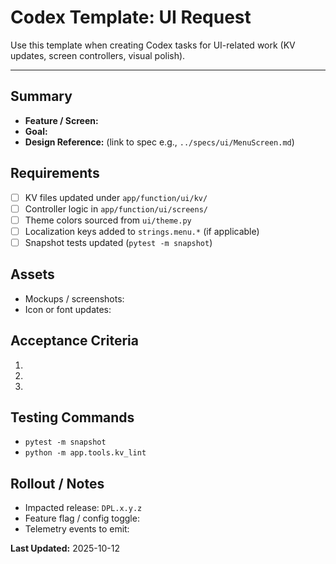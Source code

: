 # Codex Template: UI Request

Use this template when creating Codex tasks for UI-related work (KV updates, screen controllers, visual polish).

---

## Summary
- **Feature / Screen:**
- **Goal:**
- **Design Reference:** (link to spec e.g., `../specs/ui/MenuScreen.md`)

## Requirements
- [ ] KV files updated under `app/function/ui/kv/`
- [ ] Controller logic in `app/function/ui/screens/`
- [ ] Theme colors sourced from `ui/theme.py`
- [ ] Localization keys added to `strings.menu.*` (if applicable)
- [ ] Snapshot tests updated (`pytest -m snapshot`)

## Assets
- Mockups / screenshots:
- Icon or font updates:

## Acceptance Criteria
1. 
2. 
3. 

## Testing Commands
- `pytest -m snapshot`
- `python -m app.tools.kv_lint`

## Rollout / Notes
- Impacted release: `DPL.x.y.z`
- Feature flag / config toggle:
- Telemetry events to emit:

**Last Updated:** 2025-10-12
